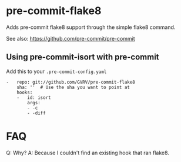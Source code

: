 # pre-commit-flake8

Adds pre-commit flake8 support through the simple flake8 command.

See also: https://github.com/pre-commit/pre-commit


## Using pre-commit-isort with pre-commit

Add this to your `.pre-commit-config.yaml`

    -   repo: git://github.com/GVRV/pre-commit-flake8
        sha: ''  # Use the sha you want to point at
        hooks:
        -   id: isort
            args:
            - -c
            - -diff


FAQ
===

Q: Why?
A: Because I couldn't find an existing hook that ran flake8.

